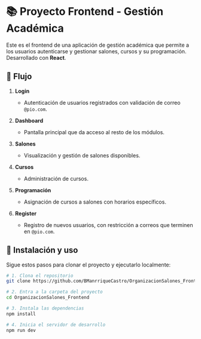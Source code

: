 # 📚 Proyecto Frontend - Gestión Académica

Este es el frontend de una aplicación de gestión académica que permite a los usuarios autenticarse y gestionar salones, cursos y su programación. Desarrollado con **React**.

## 🧭 Flujo

1. **Login**  
   - Autenticación de usuarios registrados con validación de correo `@pio.com`.

2. **Dashboard**  
   - Pantalla principal que da acceso al resto de los módulos.

3. **Salones**  
   - Visualización y gestión de salones disponibles.

4. **Cursos**  
   - Administración de cursos.

5. **Programación**  
   - Asignación de cursos a salones con horarios específicos.

6. **Register**  
   - Registro de nuevos usuarios, con restricción a correos que terminen en `@pio.com`.

## 🚀 Instalación y uso

Sigue estos pasos para clonar el proyecto y ejecutarlo localmente:

```bash
# 1. Clona el repositorio
git clone https://github.com/BManrriqueCastro/OrganizacionSalones_Frontend.git

# 2. Entra a la carpeta del proyecto
cd OrganizacionSalones_Frontend

# 3. Instala las dependencias
npm install

# 4. Inicia el servidor de desarrollo
npm run dev
